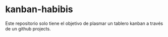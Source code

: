 # kanban-habibis
Este repositorio solo tiene el objetivo de plasmar un tablero kanban a través de un github projects.
